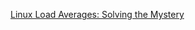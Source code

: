 [Linux Load Averages: Solving the Mystery](http://www.brendangregg.com/blog/2017-08-08/linux-load-averages.html)
